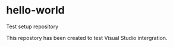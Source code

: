 # hello-world
Test setup repository

This repostory has been created to test Visual Studio intergration.
